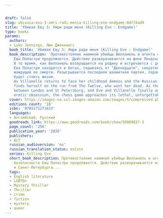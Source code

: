 ```yaml
---


draft: false
slug: ubivaia-evu-3-umri-radi-menia-killing-eve-endgame-0df74ad9
title: 'Убивая Еву 3: Умри ради меня (Killing Eve : Endgame)'
type: books
params:
  authors:
  - Luke Jennings, Люк Дженнингс
  book_title: 'Убивая Еву 3: Умри ради меня (Killing Eve : Endgame)'
  book_description: 'Противостояние наемной убийцы Вилланель и агента службы безопасности
    Евы Поластри продолжается. Действие разворачивается на фоне Лондона и Санкт-Петербурга.
    В то время, как Вилланель возвращается на родину и встречается с демонами прошлого,
    Ева Поластри находится в бегах, скрываясь от "Двенадцати", секретной организации,
    жаждущей ее смерти. Разыгрывается последняя шахматная партия, поражение в которой
    будет стоить жизни.
    As Villanelle returns to face her childhood demons and the Russian winter, Eve
    finds herself on the run from The Twelve, who want her dead. As the action moves
    between London and St Petersburg, and Eve and Villanelle finally admit their mutual
    erotic obsession, the chess game approaches its lethal, unforgettable conclusion.'
  cover: https://images-na.ssl-images-amazon.com/images/S/compressed.photo.goodreads.com/books/1630322494i/58889837.jpg
  editions count: '18'
  isbn: '9785171271633'
  languages:
  - Английский, Русский
  goodreads_link: https://www.goodreads.com/book/show/58889837-3
  page_count: '256'
  publication_year: '2020'
  publishers:
  - АСТ
  russian_audioversion: 'no'
  russian_translation_status: exists
  series: Killing Eve
  short_book_description: Противостояние наемной убийцы Вилланель и агента службы
    безопасности Евы Поластри продолжается. Действие разворачивается на фоне Лондона
    и Санкт-Петербурга...
  tags:
  - English literature
  - LGBTQ+
  - Mystery Thriller
  - Thriller
  - crime
  - fiction
  - mystery
  - queer
---
```

